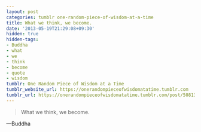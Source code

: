 ```yaml
---
layout: post
categories: tumblr one-random-piece-of-wisdom-at-a-time
title: What we think, we become.
date: '2013-05-19T21:29:08+09:30'
hidden: true
hidden-tags:
- Buddha
- what
- we
- think
- become
- quote
- wisdom
tumblr: One Random Piece of Wisdom at a Time
tumblr_website_url: https://onerandompieceofwisdomatatime.tumblr.com
tumblr_url: https://onerandompieceofwisdomatatime.tumblr.com/post/50813697676/what-we-think-we-become
---
```

> What we think, we become.

—Buddha&nbsp;
